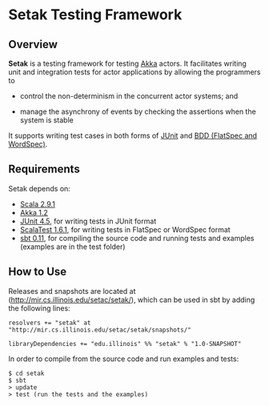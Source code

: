 Setak Testing Framework
========================

Overview
---------

__Setak__ is a testing framework for testing [Akka](http://akka.io) actors. 
It facilitates writing unit and integration tests for actor applications by allowing the programmers to 

- control the non-determinism in the concurrent actor systems; and 

- manage the asynchrony of events by checking the assertions when the system is stable

It supports writing test cases in both forms of [JUnit](http://junit.sourceforge.net/) and [BDD (FlatSpec and WordSpec)](http://www.scalatest.org).


Requirements
--------------

Setak depends on:

- [Scala 2.9.1](http://www.scala-lang.org/)
- [Akka 1.2](http://akka.io/)
- [JUnit 4.5](http://junit.sourceforge.net), for writing tests in JUnit format
- [ScalaTest 1.6.1](http://www.scalatest.org), for writing tests in FlatSpec or WordSpec format
- [sbt 0.11](https://github.com/harrah/xsbt/wiki), for compiling the source code and running tests and examples (examples are in the test folder)


How to Use
--------------
Releases and snapshots are located at (http://mir.cs.illinois.edu/setac/setak/), 
which can be used in sbt by adding the following lines:

    resolvers += "setak" at "http://mir.cs.illinois.edu/setac/setak/snapshots/"
    
    libraryDependencies += "edu.illinois" %% "setak" % "1.0-SNAPSHOT"

In order to compile from the source code and run examples and tests: 

    $ cd setak
    $ sbt
    > update
    > test (run the tests and the examples)
